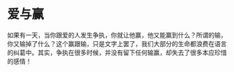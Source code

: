 # 爱与赢

如果有一天，当你跟爱的人发生争执，你就让他赢，他又能赢到什么？所谓的输，你又输掉了什么？这个赢跟输，只是文字上罢了，我们大部分的生命都浪费在语言的纠葛中。其实，争执在很多时候，并没有留下任何输赢，却失去了很多本应珍惜的感情！